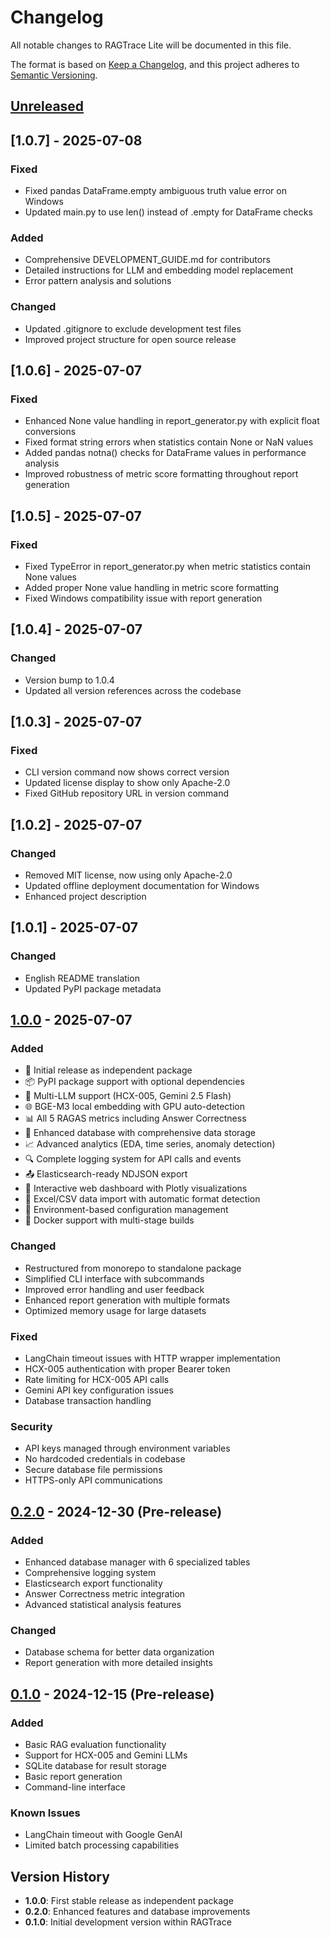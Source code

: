 # Changelog

All notable changes to RAGTrace Lite will be documented in this file.

The format is based on [Keep a Changelog](https://keepachangelog.com/en/1.0.0/),
and this project adheres to [Semantic Versioning](https://semver.org/spec/v2.0.0.html).

## [Unreleased]

## [1.0.7] - 2025-07-08

### Fixed
- Fixed pandas DataFrame.empty ambiguous truth value error on Windows
- Updated main.py to use len() instead of .empty for DataFrame checks

### Added
- Comprehensive DEVELOPMENT_GUIDE.md for contributors
- Detailed instructions for LLM and embedding model replacement
- Error pattern analysis and solutions

### Changed
- Updated .gitignore to exclude development test files
- Improved project structure for open source release

## [1.0.6] - 2025-07-07

### Fixed
- Enhanced None value handling in report_generator.py with explicit float conversions
- Fixed format string errors when statistics contain None or NaN values
- Added pandas notna() checks for DataFrame values in performance analysis
- Improved robustness of metric score formatting throughout report generation

## [1.0.5] - 2025-07-07

### Fixed
- Fixed TypeError in report_generator.py when metric statistics contain None values
- Added proper None value handling in metric score formatting
- Fixed Windows compatibility issue with report generation

## [1.0.4] - 2025-07-07

### Changed
- Version bump to 1.0.4
- Updated all version references across the codebase

## [1.0.3] - 2025-07-07

### Fixed
- CLI version command now shows correct version
- Updated license display to show only Apache-2.0
- Fixed GitHub repository URL in version command

## [1.0.2] - 2025-07-07

### Changed
- Removed MIT license, now using only Apache-2.0
- Updated offline deployment documentation for Windows
- Enhanced project description

## [1.0.1] - 2025-07-07

### Changed
- English README translation
- Updated PyPI package metadata

## [1.0.0] - 2025-07-07

### Added
- 🚀 Initial release as independent package
- 📦 PyPI package support with optional dependencies
- 🤖 Multi-LLM support (HCX-005, Gemini 2.5 Flash)
- 🌐 BGE-M3 local embedding with GPU auto-detection
- 📊 All 5 RAGAS metrics including Answer Correctness
- 💾 Enhanced database with comprehensive data storage
- 📈 Advanced analytics (EDA, time series, anomaly detection)
- 🔍 Complete logging system for API calls and events
- 📤 Elasticsearch-ready NDJSON export
- 🎨 Interactive web dashboard with Plotly visualizations
- 📝 Excel/CSV data import with automatic format detection
- 🔧 Environment-based configuration management
- 🐳 Docker support with multi-stage builds

### Changed
- Restructured from monorepo to standalone package
- Simplified CLI interface with subcommands
- Improved error handling and user feedback
- Enhanced report generation with multiple formats
- Optimized memory usage for large datasets

### Fixed
- LangChain timeout issues with HTTP wrapper implementation
- HCX-005 authentication with proper Bearer token
- Rate limiting for HCX-005 API calls
- Gemini API key configuration issues
- Database transaction handling

### Security
- API keys managed through environment variables
- No hardcoded credentials in codebase
- Secure database file permissions
- HTTPS-only API communications

## [0.2.0] - 2024-12-30 (Pre-release)

### Added
- Enhanced database manager with 6 specialized tables
- Comprehensive logging system
- Elasticsearch export functionality
- Answer Correctness metric integration
- Advanced statistical analysis features

### Changed
- Database schema for better data organization
- Report generation with more detailed insights

## [0.1.0] - 2024-12-15 (Pre-release)

### Added
- Basic RAG evaluation functionality
- Support for HCX-005 and Gemini LLMs
- SQLite database for result storage
- Basic report generation
- Command-line interface

### Known Issues
- LangChain timeout with Google GenAI
- Limited batch processing capabilities

## Version History

- **1.0.0**: First stable release as independent package
- **0.2.0**: Enhanced features and database improvements
- **0.1.0**: Initial development version within RAGTrace

[Unreleased]: https://github.com/yourusername/ragtrace-lite/compare/v1.0.0...HEAD
[1.0.0]: https://github.com/yourusername/ragtrace-lite/releases/tag/v1.0.0
[0.2.0]: https://github.com/yourusername/ragtrace-lite/releases/tag/v0.2.0
[0.1.0]: https://github.com/yourusername/ragtrace-lite/releases/tag/v0.1.0